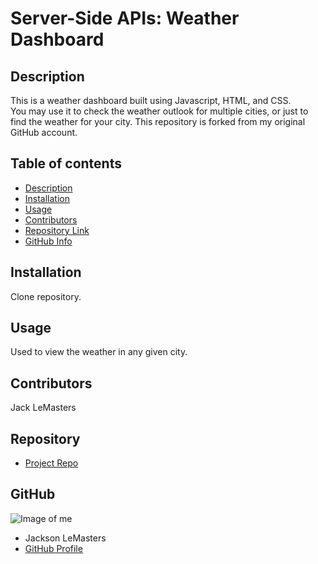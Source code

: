 
# **Server-Side APIs: Weather Dashboard**
## Description 
This is a weather dashboard built using Javascript, HTML, and CSS.<br>
You may use it to check the weather outlook for multiple cities, or just to find the weather for your city. This repository is forked from my original GitHub account.
## Table of contents
- [Description](#Description)
- [Installation](#Installation)
- [Usage](#Usage)
- [Contributors](#Contributors)
- [Repository Link](#Repository)
- [GitHub Info](#GitHub) 
## Installation
Clone repository.
## Usage
Used to view the weather in any given city.
## Contributors
Jack LeMasters
## Repository
- [Project Repo](github.com/tf-jlemasters/Weather-Dashboard)
## GitHub
![Image of me](https://avatars.githubusercontent.com/u/82251556?v=4)
- Jackson LeMasters
- [GitHub Profile](https://github.com/tf-jlemasters)
